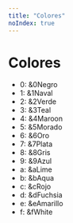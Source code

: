 ```yaml
---
title: "Colores"
noIndex: true
---
```


# Colores

- 0: &0Negro
- 1: &1Naval
- 2: &2Verde
- 3: &3Teal
- 4: &4Maroon
- 5: &5Morado
- 6: &6Oro
- 7: &7Plata
- 8: &8Gris
- 9: &9Azul
- a: &aLime
- b: &bAqua
- c: &cRojo
- d: &dFuchsia
- e: &eAmarillo
- f: &fWhite
